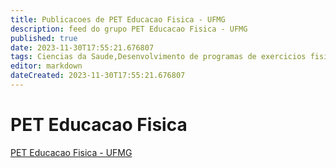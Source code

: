 ```yaml
---
title: Publicacoes de PET Educacao Fisica - UFMG
description: feed do grupo PET Educacao Fisica - UFMG
published: true
date: 2023-11-30T17:55:21.676807
tags: Ciencias da Saude,Desenvolvimento de programas de exercicios fisicos para saude
editor: markdown
dateCreated: 2023-11-30T17:55:21.676807
---
```


# PET Educacao Fisica
[PET Educacao Fisica - UFMG](/grupo/243PETEducacaoFisicaUFMG.md)